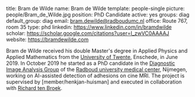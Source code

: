 title: Bram de Wilde
name: Bram de Wilde
template: people-single
picture: people/Bram_de_Wilde.jpg
position: PhD Candidate
active: yes
groups: diag
default_group: diag
email: bram.dewilde@radboudumc.nl
office: Route 767, room 35
type: phd
linkedin: https://www.linkedin.com/in/bramdwilde
scholar: https://scholar.google.com/citations?user=I_zwVC0AAAAJ
website: https://bramdewilde.com

Bram de Wilde received his double Master's degree in Applied Physics and Applied Mathematics from the [University of Twente](https://www.utwente.nl/en/), Enschede, in June 2019. In October 2019 he started as a PhD candidate in the [Diagnostic Image Analysis Group](http://diagnijmegen.nl) of the [Radboud university medical center](https://www.radboudumc.nl/Research/), Nijmegen, working on AI-assisted detection of adhesions on cine MRI. The project is supervised by [member/henkjan-huisman] and executed in collaboration with [Richard ten Broek](https://www.linkedin.com/in/richard-ten-broek-18651929/).

